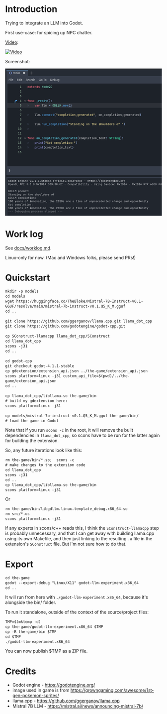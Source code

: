 # Introduction

Trying to integrate an LLM into Godot.

First use-case: for spicing up NPC chatter.

[Video](https://www.youtube.com/watch?v=qHVFi8tws7Q):

[![Video](https://img.youtube.com/vi/qHVFi8tws7Q/0.jpg)](https://www.youtube.com/watch?v=qHVFi8tws7Q)

Screenshot:

![It works](docs/it_works.png)

# Work log

See [docs/worklog.md](docs/worklog.md).

Linux-only for now. (Mac and Windows folks, please send PRs!)

# Quickstart

```
mkdir -p models
cd models
wget https://huggingface.co/TheBloke/Mistral-7B-Instruct-v0.1-GGUF/resolve/main/mistral-7b-instruct-v0.1.Q5_K_M.gguf
cd ..

git clone https://github.com/ggerganov/llama.cpp.git llama_dot_cpp
git clone https://github.com/godotengine/godot-cpp.git

cp SConstruct-llamacpp llama_dot_cpp/SConstruct
cd llama_dot_cpp
scons -j31
cd ..

cd godot-cpp
git checkout godot-4.1.1-stable
cp gdextension/extension_api.json ../the-game/extension_api.json
scons platform=linux -j31 custom_api_file=$(pwd)/../the-game/extension_api.json
cd ..

cp llama_dot_cpp/libllama.so the-game/bin
# build my gdextension here:
scons platform=linux -j31

cp models/mistral-7b-instruct-v0.1.Q5_K_M.gguf the-game/bin/
# load the game in Godot
```

Note that if you run `scons -c` in the root, it will remove the built dependencies in `llama_dot_cpp`, so scons have to be run for the latter again for building the extension.

So, any future iterations look like this:

```
rm the-game/bin/*.so;  scons -c
# make changes to the extension code
cd llama_dot_cpp
scons -j31
cd ..
cp llama_dot_cpp/libllama.so the-game/bin
scons platform=linux -j31
```

Or

```
rm the-game/bin/libgdllm.linux.template_debug.x86_64.so
rm src/*.os
scons platform=linux -j31
```

If any experts in scons/c++ reads this, I think the `SConstruct-llamacpp` step is probably unnecessary, and that I can get away with building llama.cpp using its own Makefile, and then just linking to the resulting `.a` file in the extension's `SConstruct` file. But I'm not sure how to do that.


# Export

```
cd the-game
godot --export-debug "Linux/X11" godot-llm-experiment.x86_64
cd ..
```

It will run from here with `./godot-llm-experiment.x86_64`, because it's alongside the bin/ folder.

To run it standalone, outside of the context of the source/project files:

```
TMP=$(mktemp -d)
cp the-game/godot-llm-experiment.x86_64 $TMP
cp -R the-game/bin $TMP
cd $TMP
./godot-llm-experiment.x86_64
```

You can now publish $TMP as a ZIP file.

# Credits

- Godot engine - https://godotengine.org/
- image used in game is from https://growngaming.com/awesome/1st-gen-pokemon-sprites/
- llama.cpp - https://github.com/ggerganov/llama.cpp
- Mistral 7B LLM - https://mistral.ai/news/announcing-mistral-7b/
